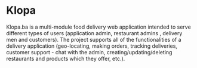 # Klopa
Klopa.ba is a multi-module food delivery web application intended to serve different types of users (application admin, restaurant 
admins , delivery men and customers). The project supports all of the functionalities of a delivery application (geo-locating, making 
orders, tracking deliveries, customer support - chat with the admin, creating/updating/deleting restaurants and products which 
they offer, etc.). 
